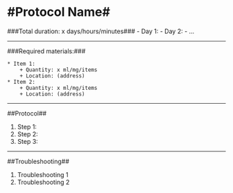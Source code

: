 #Protocol Name#
===============
###Total duration: x days/hours/minutes###
    - Day 1:
    - Day 2:
    - ...
    
- - - - - - - - - - - - - - - - - - - - - -

###Required materials:###

    * Item 1:
        + Quantity: x ml/mg/items
        + Location: (address)
    * Item 2:
        + Quantity: x ml/mg/items
        + Location: (address)
        
- - - - - - - - - - - - - - - - - - - - - - 

##Protocol##

1. Step 1:
2. Step 2:
3. Step 3:

- - - - - - - - - - - - - - - - - - - - - - 

##Troubleshooting##

1. Troubleshooting 1
2. Troubleshooting 2
